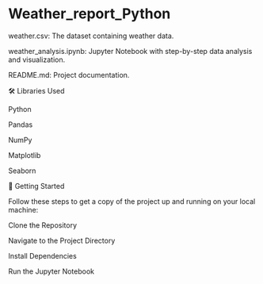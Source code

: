 # Weather_report_Python

weather.csv: The dataset containing weather data.

weather_analysis.ipynb: Jupyter Notebook with step-by-step data analysis and visualization.

README.md: Project documentation.

🛠️ Libraries Used

Python

Pandas

NumPy

Matplotlib

Seaborn

🚀 Getting Started

Follow these steps to get a copy of the project up and running on your local machine:

Clone the Repository

Navigate to the Project Directory

Install Dependencies

Run the Jupyter Notebook
